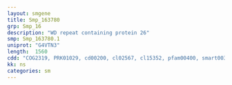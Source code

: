 ```yaml
---
layout: smgene
title: Smp_163780
grp: Smp_16
description: "WD repeat containing protein 26"
smp: Smp_163780.1
uniprot: "G4VTN3"
length:  1560
cdd: "COG2319, PRK01029, cd00200, cl02567, cl15352, pfam00400, smart00320, smart00668"
kk: ns
categories: sm
---
```

